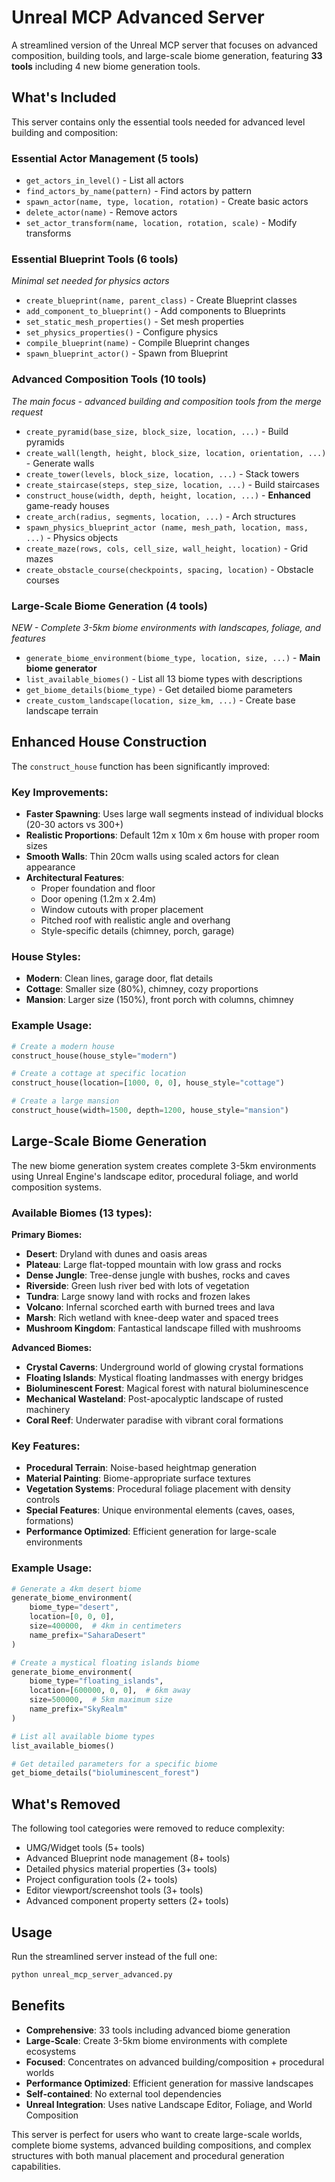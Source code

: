 # Unreal MCP Advanced Server

A streamlined version of the Unreal MCP server that focuses on advanced composition, building tools, and large-scale biome generation, featuring **33 tools** including 4 new biome generation tools.

## What's Included

This server contains only the essential tools needed for advanced level building and composition:

### Essential Actor Management (5 tools)
- `get_actors_in_level()` - List all actors
- `find_actors_by_name(pattern)` - Find actors by pattern
- `spawn_actor(name, type, location, rotation)` - Create basic actors
- `delete_actor(name)` - Remove actors
- `set_actor_transform(name, location, rotation, scale)` - Modify transforms

### Essential Blueprint Tools (6 tools)
*Minimal set needed for physics actors*
- `create_blueprint(name, parent_class)` - Create Blueprint classes
- `add_component_to_blueprint()` - Add components to Blueprints
- `set_static_mesh_properties()` - Set mesh properties
- `set_physics_properties()` - Configure physics
- `compile_blueprint(name)` - Compile Blueprint changes
- `spawn_blueprint_actor()` - Spawn from Blueprint

### Advanced Composition Tools (10 tools)
*The main focus - advanced building and composition tools from the merge request*
- `create_pyramid(base_size, block_size, location, ...)` - Build pyramids
- `create_wall(length, height, block_size, location, orientation, ...)` - Generate walls
- `create_tower(levels, block_size, location, ...)` - Stack towers
- `create_staircase(steps, step_size, location, ...)` - Build staircases
- `construct_house(width, depth, height, location, ...)` - **Enhanced** game-ready houses
- `create_arch(radius, segments, location, ...)` - Arch structures
- `spawn_physics_blueprint_actor (name, mesh_path, location, mass, ...)` - Physics objects
- `create_maze(rows, cols, cell_size, wall_height, location)` - Grid mazes
- `create_obstacle_course(checkpoints, spacing, location)` - Obstacle courses

### Large-Scale Biome Generation (4 tools)
*NEW - Complete 3-5km biome environments with landscapes, foliage, and features*
- `generate_biome_environment(biome_type, location, size, ...)` - **Main biome generator**
- `list_available_biomes()` - List all 13 biome types with descriptions
- `get_biome_details(biome_type)` - Get detailed biome parameters
- `create_custom_landscape(location, size_km, ...)` - Create base landscape terrain

## Enhanced House Construction

The `construct_house` function has been significantly improved:

### Key Improvements:
- **Faster Spawning**: Uses large wall segments instead of individual blocks (20-30 actors vs 300+)
- **Realistic Proportions**: Default 12m x 10m x 6m house with proper room sizes
- **Smooth Walls**: Thin 20cm walls using scaled actors for clean appearance
- **Architectural Features**: 
  - Proper foundation and floor
  - Door opening (1.2m x 2.4m)
  - Window cutouts with proper placement
  - Pitched roof with realistic angle and overhang
  - Style-specific details (chimney, porch, garage)

### House Styles:
- **Modern**: Clean lines, garage door, flat details
- **Cottage**: Smaller size (80%), chimney, cozy proportions  
- **Mansion**: Larger size (150%), front porch with columns, chimney

### Example Usage:
```python
# Create a modern house
construct_house(house_style="modern")

# Create a cottage at specific location
construct_house(location=[1000, 0, 0], house_style="cottage")

# Create a large mansion
construct_house(width=1500, depth=1200, house_style="mansion")
```

## Large-Scale Biome Generation

The new biome generation system creates complete 3-5km environments using Unreal Engine's landscape editor, procedural foliage, and world composition systems.

### Available Biomes (13 types):

**Primary Biomes:**
- **Desert**: Dryland with dunes and oasis areas
- **Plateau**: Large flat-topped mountain with low grass and rocks
- **Dense Jungle**: Tree-dense jungle with bushes, rocks and caves
- **Riverside**: Green lush river bed with lots of vegetation
- **Tundra**: Large snowy land with rocks and frozen lakes
- **Volcano**: Infernal scorched earth with burned trees and lava
- **Marsh**: Rich wetland with knee-deep water and spaced trees
- **Mushroom Kingdom**: Fantastical landscape filled with mushrooms

**Advanced Biomes:**
- **Crystal Caverns**: Underground world of glowing crystal formations
- **Floating Islands**: Mystical floating landmasses with energy bridges
- **Bioluminescent Forest**: Magical forest with natural bioluminescence
- **Mechanical Wasteland**: Post-apocalyptic landscape of rusted machinery
- **Coral Reef**: Underwater paradise with vibrant coral formations

### Key Features:
- **Procedural Terrain**: Noise-based heightmap generation
- **Material Painting**: Biome-appropriate surface textures
- **Vegetation Systems**: Procedural foliage placement with density controls
- **Special Features**: Unique environmental elements (caves, oases, formations)
- **Performance Optimized**: Efficient generation for large-scale environments

### Example Usage:
```python
# Generate a 4km desert biome
generate_biome_environment(
    biome_type="desert",
    location=[0, 0, 0], 
    size=400000,  # 4km in centimeters
    name_prefix="SaharaDesert"
)

# Create a mystical floating islands biome
generate_biome_environment(
    biome_type="floating_islands",
    location=[600000, 0, 0],  # 6km away
    size=500000,  # 5km maximum size
    name_prefix="SkyRealm"
)

# List all available biome types
list_available_biomes()

# Get detailed parameters for a specific biome
get_biome_details("bioluminescent_forest")
```

## What's Removed

The following tool categories were removed to reduce complexity:
- UMG/Widget tools (5+ tools)
- Advanced Blueprint node management (8+ tools)
- Detailed physics material properties (3+ tools)
- Project configuration tools (2+ tools)
- Editor viewport/screenshot tools (3+ tools)
- Advanced component property setters (2+ tools)

## Usage

Run the streamlined server instead of the full one:

```bash
python unreal_mcp_server_advanced.py
```

## Benefits

- **Comprehensive**: 33 tools including advanced biome generation
- **Large-Scale**: Create 3-5km biome environments with complete ecosystems
- **Focused**: Concentrates on advanced building/composition + procedural worlds
- **Performance Optimized**: Efficient generation for massive landscapes
- **Self-contained**: No external tool dependencies
- **Unreal Integration**: Uses native Landscape Editor, Foliage, and World Composition

This server is perfect for users who want to create large-scale worlds, complete biome systems, advanced building compositions, and complex structures with both manual placement and procedural generation capabilities. 